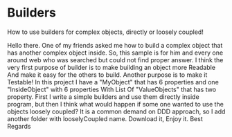 # Builders
How to use builders for complex objects, directly or loosely coupled!

Hello there. One of my friends asked me how to build a complex object that has another complex object inside. So, this sample is for him and every one around web who was searched but could not find proper answer.
I think the very first purpose of builder is to make building an object more Readable And make it easy for the others to build.
Another purpose is to make it Testable!
In this project I have a "MyObject" that has 6 properties and one "InsideObject" with 6 properties With List Of "ValueObjects" that has two property.
First I write a simple builders and use them directly inside program, but then I think what would happen if some one wanted to use the objects loosely coupled? It is a common demand on DDD approach, so I add another folder with looselyCoupled name.
Download it, Enjoy it.
Best Regards
